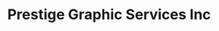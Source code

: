 ---
title: "Prestige Graphic Services Inc"
url: /middletown/prestige-graphic-services-inc/
shop: sports
---